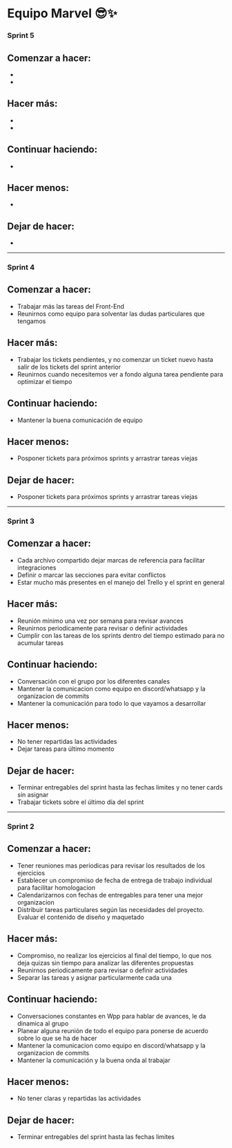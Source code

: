 # **Equipo Marvel** :sunglasses::sparkles:

### Sprint 5

## Comenzar a hacer:

-
-

## Hacer más:

-
-

## Continuar haciendo:

-

## Hacer menos:

-

## Dejar de hacer:

-

---

### Sprint 4

## Comenzar a hacer:

- Trabajar más las tareas del Front-End
- Reunirnos como equipo para solventar las dudas particulares que tengamos

## Hacer más:

- Trabajar los tickets pendientes, y no comenzar un ticket nuevo hasta salir de los tickets del sprint anterior
- Reunirnos cuando necesitemos ver a fondo alguna tarea pendiente para optimizar el tiempo

## Continuar haciendo:

- Mantener la buena comunicación de equipo

## Hacer menos:

- Posponer tickets para próximos sprints y arrastrar tareas viejas

## Dejar de hacer:

- Posponer tickets para próximos sprints y arrastrar tareas viejas

---

### Sprint 3

## Comenzar a hacer:

- Cada archivo compartido dejar marcas de referencia para facilitar integraciones
- Definir o marcar las secciones para evitar conflictos
- Estar mucho más presentes en el manejo del Trello y el sprint en general

## Hacer más:

- Reunión mínimo una vez por semana para revisar avances
- Reunirnos periodicamente para revisar o definir actividades
- Cumplir con las tareas de los sprints dentro del tiempo estimado para no acumular tareas

## Continuar haciendo:

- Conversación con el grupo por los diferentes canales
- Mantener la comunicacion como equipo en discord/whatsapp y la organizacion de commits
- Mantener la comunicación para todo lo que vayamos a desarrollar

## Hacer menos:

- No tener repartidas las actividades
- Dejar tareas para último momento

## Dejar de hacer:

- Terminar entregables del sprint hasta las fechas limites y no tener cards sin asignar
- Trabajar tickets sobre el último día del sprint

---

### Sprint 2

## Comenzar a hacer:

- Tener reuniones mas periodicas para revisar los resultados de los ejercicios
- Establecer un compromiso de fecha de entrega de trabajo individual para facilitar homologacion
- Calendarizarnos con fechas de entregables para tener una mejor organizacion
- Distribuir tareas particulares según las necesidades del proyecto. Evaluar el contenido de diseño y maquetado

## Hacer más:

- Compromiso, no realizar los ejercicios al final del tiempo, lo que nos deja quizas sin tiempo para analizar las diferentes propuestas
- Reunirnos periodicamente para revisar o definir actividades
- Separar las tareas y asignar particularmente cada una

## Continuar haciendo:

- Conversaciones constantes en Wpp para hablar de avances, le da dinamica al grupo
- Planear alguna reunión de todo el equipo para ponerse de acuerdo sobre lo que se ha de hacer
- Mantener la comunicacion como equipo en discord/whatsapp y la organizacion de commits
- Mantener la comunicación y la buena onda al trabajar

## Hacer menos:

- No tener claras y repartidas las actividades

## Dejar de hacer:

- Terminar entregables del sprint hasta las fechas limites
